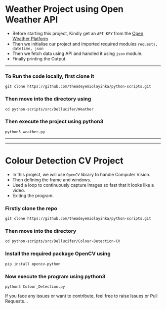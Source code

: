 # Weather Project using Open Weather API

- Before starting this project, Kindly get an ```API KEY``` from the [Open Weather Platform](https://openweathermap.org/api)
- Then we initialise our project and imported required modules ``` requests, datetime, json ```
- Then we fetch data using API and handled it using ```json``` module.
- Finally printing the Output.
<hr>

### To Run the code locally, first clone it 
```
git clone https://github.com/theadeyemiolayinka/python-scripts.git
```

### Then move into the directory using
```
cd python-scripts/src/Dellucifer/Weather
```

### Then execute the project using python3
```
python3 weather.py
```
<hr>
<hr>

# Colour Detection CV Project

- In this project, we will use ```OpenCV``` library to handle Computer Vision.
- Then defining the frame and windows.
- Used a loop to continuously capture images so fast that it looks like a video.
- Exiting the program.

### Firstly clone the repo
```
git clone https://github.com/theadeyemiolayinka/python-scripts.git
```

### Then move into the directory
```
cd python-scripts/src/Dellucifer/Colour-Detection-CV
```

### Install the required package OpenCV using
```
pip install opencv-python
```

### Now execute the program using python3
```
python3 Colour_Detection.py
```

If you face any issues or want to contribute, feel free to raise Issues or Pull Requests...

     
